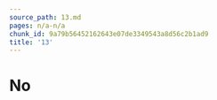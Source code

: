 ```yaml
---
source_path: 13.md
pages: n/a-n/a
chunk_id: 9a79b56452162643e07de3349543a8d56c2b1ad9
title: '13'
---
```

# No
